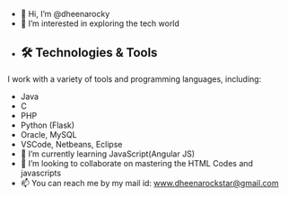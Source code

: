 - 👋 Hi, I’m @dheenarocky
- 👀 I’m interested in exploring the tech world
- ## 🛠️ Technologies & Tools
I work with a variety of tools and programming languages, including:
- Java
- C
- PHP 
- Python (Flask)
- Oracle, MySQL
- VSCode, Netbeans, Eclipse
- 🌱 I’m currently learning JavaScript(Angular JS)
- 💞️ I’m looking to collaborate on mastering the HTML Codes and javascripts
- 📫 You can reach me by my mail id: www.dheenarockstar@gmail.com

<!---
dheenarocky/dheenarocky is a ✨ special ✨ repository because its `README.md` (this file) appears on your GitHub profile.
You can click the Preview link to take a look at your changes.
--->

